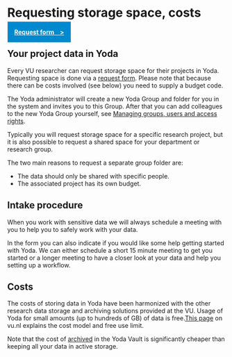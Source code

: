 # Requesting storage space, costs

<a style="padding: 15px;background-color: rgb(0, 137, 207); color: white; border: 1px solid rgb(209, 209, 209)" href="https://services.vu.nl/esc?id=sc_cat_item&sys_id=20436ee397c6a910e553359fe153aff1"><b>Request form&nbsp;&nbsp;&nbsp;&nbsp;></b></a>

## Your project data in Yoda 
Every VU researcher can request storage space for their projects in Yoda. Requesting space is done via a [request form](https://services.vu.nl/esc?id=sc_cat_item&sys_id=20436ee397c6a910e553359fe153aff1).
Please note that because there can be costs involved (see below) you need to supply a budget code. 

The Yoda administrator will create a new Yoda Group and folder for you in the system and invites you to this Group. 
After that you can add colleagues to the new Yoda Group yourself, see [Managing groups, users and access rights](user-management.md).

Typically you will request storage space for a specific research project, but it is also possible to request a shared space for your department or research group. 

The two main reasons to request a separate group folder are:
- The data should only be shared with specific people.
- The associated project has its own budget.

## Intake procedure
When you work with sensitive data we will always schedule a meeting with you to help you to safely work with your data.

In the form you can also indicate if you would like some help getting started with Yoda. We can either schedule a short
15 minute meeting to get you started or a longer meeting to have a closer look at your data and help you setting up a workflow.

## Costs

The costs of storing data in Yoda have been harmonized with the other research data storage and archiving solutions provided at the VU. Usage of Yoda for small amounts (up to hundreds of GB) of data is free.[This page](https://vu.nl/en/employee/research-data-support/research-archiving-storage-cost-model) on vu.nl explains the cost model and free use limit.

Note that the cost of [archived](archiving.md) in the Yoda Vault is significantly cheaper than keeping all your data in active storage.


















